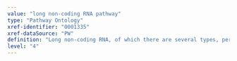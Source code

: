```yaml
---
value: "long non-coding RNA pathway"
type: "Pathway Ontology"
xref-identifier: "0001335"
xref-dataSource: "PW"
definition: "Long non-coding RNA, of which there are several types, perform important regulatory roles whose function and mechanism are under investigation."
level: "4"
---
```

